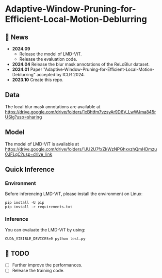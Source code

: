 # Adaptive-Window-Pruning-for-Efficient-Local-Motion-Deblurring

## 📢 News
- **2024.09**
  - Release the model of LMD-ViT. 
  - Release the evaluation code.
- **2024.04** Release the blur mask annotations of the ReLoBlur dataset.
- **2024.01** Paper "Adaptive-Window-Pruning-for-Efficient-Local-Motion-Deblurring" accepted by ICLR 2024.
- **2023.10** Create this repo.

## Data
The local blur mask annotations are available at https://drive.google.com/drive/folders/1cBhtfm7vzsyAr9D6V_LwWJma845rUSlg?usp=sharing

## Model
The model of LMD-ViT is available at https://drive.google.com/drive/folders/1JU2U7fxZkWzNPGhxvzhQmHDmzu0JFLqC?usp=drive_link
## Quick Inference
### Environment

Before inferencing LMD-ViT, please install the environment on Linux:

```
pip install -U pip
pip install -r requirements.txt
```

### Inference

You can evaluate the LMD-ViT by using:
```
CUDA_VISIBLE_DEVICES=0 python test.py
```
## 📌 TODO
- [ ] Further improve the performances. 
- [ ] Release the training code.
